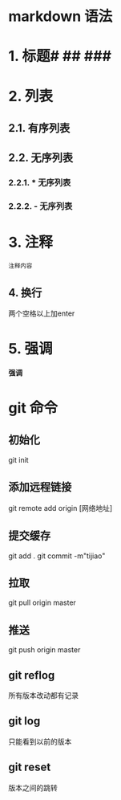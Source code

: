 # markdown 语法
# 1. 标题# ## ### ######
# 2. 列表
## 2.1. 有序列表
## 2.2. 无序列表
### 2.2.1. * 无序列表
### 2.2.2. - 无序列表
# 3. 注释
```
注释内容
```
## 4. 换行
两个空格以上加enter
# 5. 强调
**强调**
# git 命令
## 初始化
git init
## 添加远程链接
git remote add origin [网络地址]
## 提交缓存
git add .
git commit -m"tijiao"
## 拉取
git pull origin master
## 推送
git push origin master
## git reflog
所有版本改动都有记录
## git log
只能看到以前的版本
## git reset
版本之间的跳转
